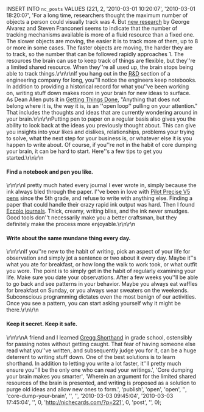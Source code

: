 INSERT INTO `nc_posts` VALUES (221, 2, '2010-03-01 10:20:07', '2010-03-01 
18:20:07', 'For a long time, researchers thought the maximum number of objects 
a person could visually track was 4. But <a 
href="http://journalofvision.org/7/13/14/article.aspx" title="Article from the 
Journal of Vision about tracking objects.">new research</a> by George Alvarez 
and Steven Franconeri seems to indicate that the number of tracking mechanisms 
available is more of a fluid resource than a fixed one. The slower objects are 
moving, the easier it is to track more of them, up to 8 or more in some cases. 
The faster objects are moving, the harder they are to track, so the number that 
can be followed rapidly approaches 1. The resources the brain can use to keep 
track of things are flexible, but they''re a limited shared resource. When 
they''re all used up, the brain stops being able to track things.\r\n\r\nIf you 
hang out in the <abbr title="Research and Development">R&D</abbr> section of a 
engineering company for long, you''ll notice the engineers keep notebooks. In 
addition to providing a historical record for what you''ve been working on, 
writing stuff down makes room in your brain for new ideas to surface. As Dean 
Allen puts it in <a 
href="http://amazon.com/Getting-Things-Done-Stress-Free-Productivity/dp/01420002
80/" title="Buy &#8220;Getting Things Done&#8221; on Amazon.">Getting Things 
Done</a>, "Anything that does not belong where it is, the way it is, is an 
''open loop'' pulling on your attention." That includes the thoughts and ideas 
that are currently wondering around in your brain.\r\n\r\nPutting pen to paper 
on a regular basis also gives you the ability to look back at the ideas you 
previously thought about. This can give you insights into your likes and 
dislikes, relationships, problems your trying to solve, what the next step for 
your business is, or whatever else it is you happen to write about. Of course, 
if you''re not in the habit of core dumping your brain, it can be hard to 
start. Here''s a few tips to get you started.\r\n\r\n<h4>Find a notebook and 
pen you like.</h4>\r\n\r\nI pretty much hated every journal I ever wrote in, 
simply because the ink always bled through the paper. I''ve been in love with 
<a href="http://pilotpen.us/products/rollingball/#anchor_preciseV" 
title="Smooth, fluid, pens available in a variety of colors.">Pilot Precise V5 
pens</a> since the 5th grade, and refuse to write with anything else. Finding a 
paper that could handle their crazy rapid ink output was hard. Then I found <a 
href="http://eccololtd.com/" title="Italian made journals that are a delight to 
write in.">Eccolo journals</a>. Thick, creamy, writing bliss, and the ink never 
smudges. Good tools don''t necessarily make you a better craftsman, but they 
definitely make the process more enjoyable.\r\n\r\n<h4>Write about the same 
mundane thing every day.</h4>\r\n\r\nIf you''re new to the habit of writing, 
pick an aspect of your life for observation and simply jot a sentence or two 
about it every day. Maybe it''s what you ate for breakfast, or how long the 
walk to work took, or what outfit you wore. The point is to simply get in the 
habit of regularly examining your life. Make sure you date your observations. 
After a few weeks you''ll be able to go back and see patterns in your behavior. 
Maybe you always eat waffles for breakfast on Sunday, or you always wear 
sweaters on the weekends. Subconscious programming dictates even the most 
benign of our activities. Once you see a pattern, you can start asking yourself 
why it might be there.\r\n\r\n<h4>Keep it secret. Keep it safe.</h4>\r\n\r\nA 
friend and I learned <a href="http://gregg.angelfishy.net/" title="Andrew 
Owen&#8217;s wonderful resource for learning Gregg Shorthand.">Gregg 
Shorthand</a> in grade school, ostensibly for passing notes without getting 
caught. That fear of having someone else read what you''ve written, and 
subsequently judge you for it, can be a huge deterrent to writing stuff down. 
One of the best solutions is to learn shorthand. In addition to letting you 
write a lot faster, it''ll pretty much ensure you''ll be the only one who can 
read your writings.', 'Core dumping your brain makes you smarter', 'Wherein an 
argument for the limited shared resources of the brain is presented, and 
writing is proposed as a solution to purge old ideas and allow new ones to 
form.', 'publish', 'open', 'open', '', 'core-dump-your-brain', '', '', 
'2010-03-03 09:45:04', '2010-03-03 17:45:04', '', 0, 
'http://nichecards.com/?p=221', 0, 'post', '', 0);
